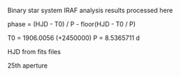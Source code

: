 Binary star system IRAF analysis results processed here

phase = (HJD - T0) / P - floor(HJD - T0 / P)

T0 = 1906.0056 (+2450000)
P = 8.5365711 d

HJD from fits files

25th aperture